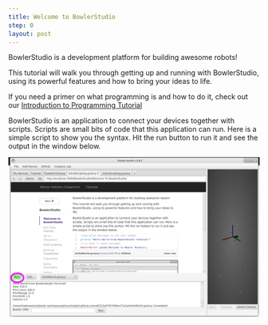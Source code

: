 ```yaml
---
title: Welcome to BowlerStudio
step: 0
layout: post
---
```

<script>
  (function(i,s,o,g,r,a,m){i['GoogleAnalyticsObject']=r;i[r]=i[r]||function(){
  (i[r].q=i[r].q||[]).push(arguments)},i[r].l=1*new Date();a=s.createElement(o),
  m=s.getElementsByTagName(o)[0];a.async=1;a.src=g;m.parentNode.insertBefore(a,m)
  })(window,document,'script','//www.google-analytics.com/analytics.js','ga');

  ga('create', 'UA-66232368-1', 'auto');
  ga('send', 'pageview');

</script>

BowlerStudio is a development platform for building awesome robots! 

This tutorial will walk you through getting up and running with BowlerStudio, using its powerful features and how to bring your ideas to life. 

If you need a primer on what programming is and how to do it, check out our [Introduction to Programming Tutorial](../../SimpleJavaTutorial/primativetypes/)

BowlerStudio is an application to connect your devices together with scripts. Scripts are small bits of code that this application can run. Here is a simple script to show you the syntax. Hit the run button to run it and see the output in the window below. 

<script src="https://gist.github.com/madhephaestus/d4312a0787456ec27a2a.js"></script>

<img src="/img/bowlerstudioscreengrab/scriptRun.png" alt="BowlerStudio Screen Cap" class="img-responsive">

 


